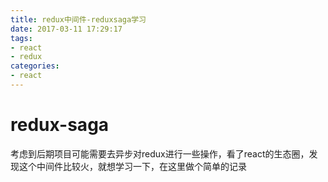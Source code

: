 ```yaml
---
title: redux中间件-reduxsaga学习
date: 2017-03-11 17:29:17
tags:
- react
- redux
categories:
- react
---
```


# redux-saga 

考虑到后期项目可能需要去异步对redux进行一些操作，看了react的生态圈，发现这个中间件比较火，就想学习一下，在这里做个简单的记录